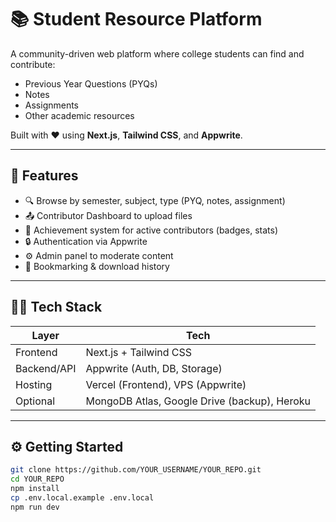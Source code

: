 # 📚 Student Resource Platform

A community-driven web platform where college students can find and contribute:
- Previous Year Questions (PYQs)
- Notes
- Assignments
- Other academic resources

Built with ❤️ using **Next.js**, **Tailwind CSS**, and **Appwrite**.

---

## 🚀 Features

- 🔍 Browse by semester, subject, type (PYQ, notes, assignment)
- 📤 Contributor Dashboard to upload files
- 🧠 Achievement system for active contributors (badges, stats)
- 🔒 Authentication via Appwrite
- ⚙️ Admin panel to moderate content
- 🧾 Bookmarking & download history

---

## 🧑‍💻 Tech Stack

| Layer        | Tech               |
|--------------|--------------------|
| Frontend     | Next.js + Tailwind CSS |
| Backend/API  | Appwrite (Auth, DB, Storage) |
| Hosting      | Vercel (Frontend), VPS (Appwrite) |
| Optional     | MongoDB Atlas, Google Drive (backup), Heroku |

---

## ⚙️ Getting Started

```bash
git clone https://github.com/YOUR_USERNAME/YOUR_REPO.git
cd YOUR_REPO
npm install
cp .env.local.example .env.local
npm run dev




